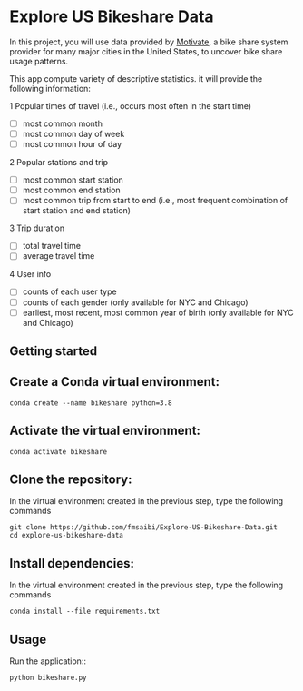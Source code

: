 # Explore US Bikeshare Data

In this project, you will use data provided by [Motivate](https://www.motivateco.com), a bike share system provider for many major cities in the United States, to uncover bike share usage patterns.

This app compute variety of descriptive statistics. it will provide the following information:

1 Popular times of travel (i.e., occurs most often in the start time)

- [ ] most common month
- [ ] most common day of week
- [ ] most common hour of day

2 Popular stations and trip

- [ ] most common start station
- [ ] most common end station
- [ ] most common trip from start to end (i.e., most frequent combination of start station and end station)

3 Trip duration
- [ ] total travel time
- [ ] average travel time

4 User info
- [ ] counts of each user type
- [ ] counts of each gender (only available for NYC and Chicago)
- [ ] earliest, most recent, most common year of birth (only available for NYC and Chicago)

## Getting started
## Create a Conda virtual environment:
```
conda create --name bikeshare python=3.8
```

## Activate the virtual environment:
```
conda activate bikeshare
```

## Clone the repository:

In the virtual environment created in the previous step, type the following commands
```
git clone https://github.com/fmsaibi/Explore-US-Bikeshare-Data.git
cd explore-us-bikeshare-data
```

## Install dependencies:
In the virtual environment created in the previous step, type the following commands
```
conda install --file requirements.txt
```
## Usage

Run the application::
```
python bikeshare.py
```
